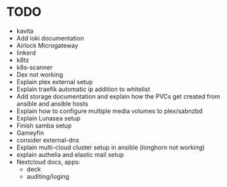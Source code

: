 # TODO
- kavita
- Add loki documentation
- Airlock Microgateway
- linkerd
- k8tz
- k8s-scanner
- Dex not working
- Explain plex external setup
- Explain traefik automatic ip addition to whitelist
- Add storage documentation and explain how the PVCs get created from ansible and ansible hosts
- Explain how to configure multiple media volumes to plex/sabnzbd
- Explain Lunasea setup
- Finish samba setup
- Gameyfin
- consider external-dns
- Explain multi-cloud cluster setup in ansible (longhorn not working)
- explain authelia and elastic mail setup
- Nextcloud docs, apps:
  - deck
  - auditing/loging
